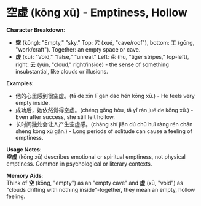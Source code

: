 # **空虚 (kōng xū) - Emptiness, Hollow**

**Character Breakdown**:  
- **空** (kōng): "Empty," "sky." Top: 穴 (xué, "cave/roof"), bottom: 工 (gōng, "work/craft"). Together: an empty space or cave.  
- **虚** (xū): "Void," "false," "unreal." Left: 虍 (hū, "tiger stripes," top-left), right: 云 (yún, "cloud," right/inside) - the sense of something insubstantial, like clouds or illusions.

**Examples**:  
- 他的心里感到很空虚。(tā de xīn lǐ gǎn dào hěn kōng xū.) - He feels very empty inside.  
- 成功后，她依然觉得空虚。(chéng gōng hòu, tā yī rán jué de kōng xū.) - Even after success, she still felt hollow.  
- 长时间独处会让人产生空虚感。(cháng shí jiān dú chǔ huì ràng rén chǎn shēng kōng xū gǎn.) - Long periods of solitude can cause a feeling of emptiness.

**Usage Notes**:  
**空虚** (kōng xū) describes emotional or spiritual emptiness, not physical emptiness. Common in psychological or literary contexts.

**Memory Aids**:  
Think of **空** (kōng, "empty") as an "empty cave" and **虚** (xū, "void") as "clouds drifting with nothing inside"-together, they mean an empty, hollow feeling.